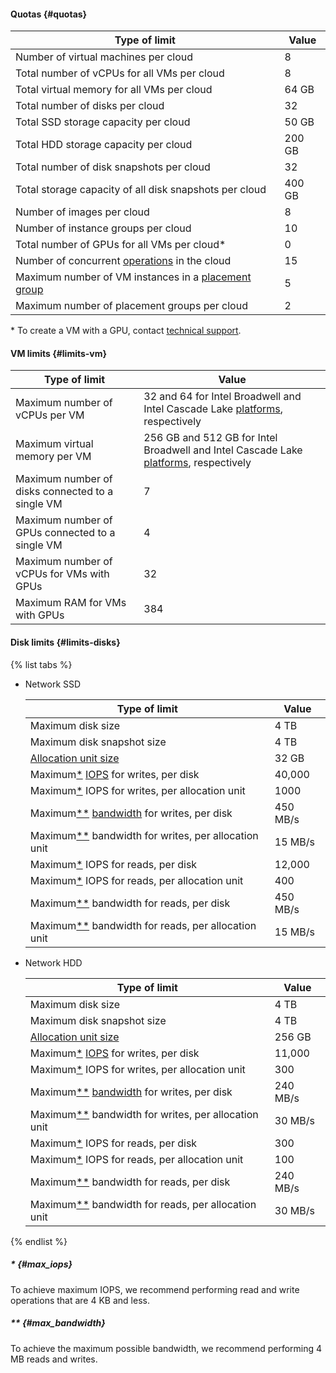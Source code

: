 #### Quotas {#quotas}

| Type of limit | Value |
| ----- | ----- |
| Number of virtual machines per cloud | 8 |
| Total number of vCPUs for all VMs per cloud | 8 |
| Total virtual memory for all VMs per cloud | 64 GB |
| Total number of disks per cloud | 32 |
| Total SSD storage capacity per cloud | 50 GB |
| Total HDD storage capacity per cloud | 200 GB |
| Total number of disk snapshots per cloud | 32 |
| Total storage capacity of all disk snapshots per cloud | 400 GB |
| Number of images per cloud | 8 |
| Number of instance groups per cloud | 10 |
| Total number of GPUs for all VMs per cloud* | 0 |
| Number of concurrent [operations](../api-design-guide/concepts/operation.md) in the cloud | 15 |
| Maximum number of VM instances in a [placement group](../compute/concepts/placement-groups.md) | 5 |
| Maximum number of placement groups per cloud | 2 |

\* To create a VM with a GPU, contact [technical support](https://cloud.yandex.com/support).

#### VM limits {#limits-vm}

| Type of limit | Value |
| ----- | ----- |
| Maximum number of vCPUs per VM | 32 and 64 for Intel Broadwell and Intel Cascade Lake [platforms](../compute/concepts/vm-platforms.md), respectively |
| Maximum virtual memory per VM | 256 GB and 512 GB for Intel Broadwell and Intel Cascade Lake [platforms](../compute/concepts/vm-platforms.md), respectively |
| Maximum number of disks connected to a single VM | 7 |
| Maximum number of GPUs connected to a single VM | 4 |
| Maximum number of vCPUs for VMs with GPUs | 32 |
| Maximum RAM for VMs with GPUs | 384 |

#### Disk limits {#limits-disks}

{% list tabs %}

- Network SSD

    | Type of limit | Value |
    | ----- | ----- |
    | Maximum disk size | 4 TB |
    | Maximum disk snapshot size | 4 TB |
    | [Allocation unit size](../compute/concepts/disk.md#rw) | 32 GB |
    | Maximum[*](../compute/concepts/limits.md#max_iops) [IOPS](../compute/concepts/disk.md#rw) for writes, per disk | 40,000 |
    | Maximum[*](../compute/concepts/limits.md#max_iops) IOPS for writes, per allocation unit | 1000 |
    | Maximum[**](../compute/concepts/limits.md#max_bandwidth) [bandwidth](../compute/concepts/disk.md#rw) for writes, per disk | 450 MB/s |
    | Maximum[**](../compute/concepts/limits.md#max_bandwidth) bandwidth for writes, per allocation unit | 15 MB/s |
    | Maximum[*](../compute/concepts/limits.md#max_iops) IOPS for reads, per disk | 12,000 |
    | Maximum[*](../compute/concepts/limits.md#max_iops) IOPS for reads, per allocation unit | 400 |
    | Maximum[**](../compute/concepts/limits.md#max_bandwidth) bandwidth for reads, per disk | 450 MB/s |
    | Maximum[**](../compute/concepts/limits.md#max_bandwidth) bandwidth for reads, per allocation unit | 15 MB/s |

- Network HDD

    | Type of limit | Value |
    | ----- | ----- |
    | Maximum disk size | 4 TB |
    | Maximum disk snapshot size | 4 TB |
    | [Allocation unit size](../compute/concepts/disk.md#rw) | 256 GB |
    | Maximum[*](../compute/concepts/limits.md#max_iops) [IOPS](../compute/concepts/disk.md#rw) for writes, per disk | 11,000 |
    | Maximum[*](../compute/concepts/limits.md#max_iops) IOPS for writes, per allocation unit | 300 |
    | Maximum[**](../compute/concepts/limits.md#max_bandwidth) [bandwidth](../compute/concepts/disk.md#rw) for writes, per disk | 240 MB/s |
    | Maximum[**](../compute/concepts/limits.md#max_bandwidth) bandwidth for writes, per allocation unit | 30 MB/s |
    | Maximum[*](../compute/concepts/limits.md#max_iops) IOPS for reads, per disk | 300 |
    | Maximum[*](../compute/concepts/limits.md#max_iops) IOPS for reads, per allocation unit | 100 |
    | Maximum[**](../compute/concepts/limits.md#max_bandwidth) bandwidth for reads, per disk | 240 MB/s |
    | Maximum[**](../compute/concepts/limits.md#max_bandwidth) bandwidth for reads, per allocation unit | 30 MB/s |

{% endlist %}

##### * {#max_iops}

To achieve maximum IOPS, we recommend performing read and write operations that are 4 KB and less.

##### ** {#max_bandwidth}

To achieve the maximum possible bandwidth, we recommend performing 4 MB reads and writes.

